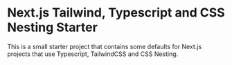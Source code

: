 # Next.js Tailwind, Typescript and CSS Nesting Starter
This is a small starter project that contains some defaults for Next.js
projects that use Typescript, TailwindCSS and CSS Nesting.